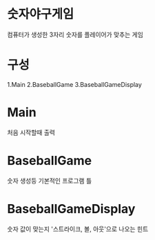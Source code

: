 # 숫자야구게임
컴퓨터가 생성한 3자리 숫자를 플레이어가 맞추는 게임

# 구성
1.Main
2.BaseballGame
3.BaseballGameDisplay
# Main
처음 시작할때 출력
# BaseballGame
숫자 생성등 기본적인 프로그램 틀
# BaseballGameDisplay
숫자 값이 맞는지 '스트라이크, 볼, 아웃'으로 나오는 힌트
